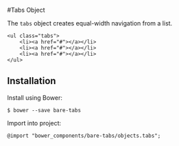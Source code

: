#Tabs Object

The `tabs` object creates equal-width navigation from a list.

	<ul class="tabs">
		<li><a href="#"></a></li>
		<li><a href="#"></a></li>
		<li><a href="#"></a></li>
	</ul>

## Installation

Install using Bower:

	$ bower --save bare-tabs

Import into project:

	@import "bower_components/bare-tabs/objects.tabs";